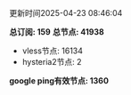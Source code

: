 更新时间2025-04-23 08:46:04

**总订阅: 159**
**总节点: 41938**
- vless节点: 16134
- hysteria2节点: 2

**google ping有效节点: 1360**
